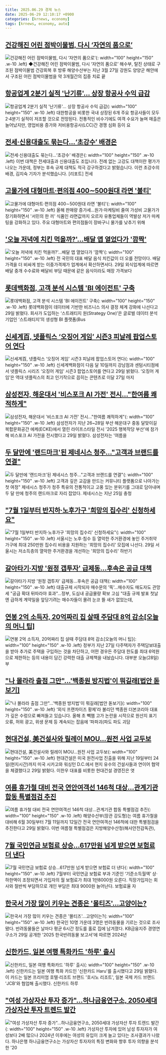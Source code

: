 ```yaml
---
title: 2025.06.29 경제 뉴스
date: 2025-06-29 12:10:17 +0900
categories: [krnews, economy]
tags: [krnews, economy, auto]
---
```

## [건강해진 어린 점박이물범, 다시 ‘자연의 품으로’](https://n.news.naver.com/mnews/article/082/0001332840)

![건강해진 어린 점박이물범, 다시 ‘자연의 품으로’](https://mimgnews.pstatic.net/image/origin/082/2025/06/29/1332840.jpg?type=nf220_150){: width="100" height="150" .w-10 .left}
◆건강해진 어린 점박이물범, 다시 ‘자연의 품으로’ 해수부, 탈진 상태로 구조된 점박이물범 건강회복 후 방류 해양수산부는 지난 3월 27일 강원도 양양군 해안에서 구조된 어린 점박이물범을 약 3개월간의 집중 치료 끝

## [항공업계 2분기 실적 '난기류'... 상장 항공사 수익 급감](https://n.news.naver.com/mnews/article/014/0005369480)

![항공업계 2분기 실적 '난기류'... 상장 항공사 수익 급감](https://mimgnews.pstatic.net/image/origin/014/2025/06/29/5369480.jpg?type=nf220_150){: width="100" height="150" .w-10 .left}
대한항공을 비롯한 국내 상장된 6개 주요 항공사들이 모두 2·4분기 실적이 저조할 것으로 전망된다. 전통적인 비수기에도 여객 수요가 늘며 매출은 늘어났지만, 영업비용 증가와 저비용항공사(LCC)간 경쟁 심화 등이 요

## [전세·신용대출도 묶는다…‘초강수’ 배경은](https://n.news.naver.com/mnews/article/056/0011978707)

![전세·신용대출도 묶는다…‘초강수’ 배경은](https://mimgnews.pstatic.net/image/origin/056/2025/06/28/11978707.jpg?type=nf220_150){: width="100" height="150" .w-10 .left}
이번 대책은 전세대출과 신용대출도 조입니다. 전례 없는 고강도 대책이란 평가가 나오는 가운데, 정부는 후속 규제 대책도 적극 강구하겠다고 밝혔습니다. 이런 초강수의 배경, 김지숙 기자가 분석했습니다. [리포트] 전세

## [고물가에 대형마트·편의점 400∼500원대 라면 '불티'](https://n.news.naver.com/mnews/article/001/0015476013)

![고물가에 대형마트·편의점 400∼500원대 라면 '불티'](https://mimgnews.pstatic.net/image/origin/001/2025/06/29/15476013.jpg?type=nf220_150){: width="100" height="150" .w-10 .left}
올해 판매량 증가세…원가·마케팅비 줄여 가성비 고물가가 장기화하면서 '서민의 한 끼' 식품인 라면값까지 오르자 유통업체들이 역발상 저가 마케팅을 강화하고 있다. 주요 대형마트와 편의점들이 장바구니 물가를 낮추기 위해

## ['오늘 저녁에 치킨 먹을까?'…배달 앱 열었다가 '깜짝'](https://n.news.naver.com/mnews/article/015/0005150826)

!['오늘 저녁에 치킨 먹을까?'…배달 앱 열었다가 '깜짝'](https://mimgnews.pstatic.net/image/origin/015/2025/06/29/5150826.jpg?type=nf220_150){: width="100" height="150" .w-10 .left}
전 국민의 대표 배달 음식 치킨값이 더 오를 전망이다. 배달 가격을 더 비싸게 받는 이중가격제가 업계에서 확산하면서다. 29일 외식업계에 따르면 배달 중개 수수료와 배달비 부담 때문에 같은 음식이라도 매장 가격보다

## [롯데백화점, 고객 분석 시스템 'BI 에이전트' 구축](https://n.news.naver.com/mnews/article/092/0002380020)

![롯데백화점, 고객 분석 시스템 'BI 에이전트' 구축](https://mimgnews.pstatic.net/image/origin/092/2025/06/29/2380020.jpg?type=nf220_150){: width="100" height="150" .w-10 .left}
롯데백화점이 데이터에 기반한 비즈니스 의사 결정 체계 강화에 나선다고 29일 밝혔다. 회사가 도입하는 ‘스트래티지 원(Strategy One)’은 글로벌 데이터 분석 기업인 ‘스트래티지’의 생성형 BI 플랫폼(Bus

## [신세계百, 넷플릭스 ‘오징어 게임’ 시즌3 피날레 팝업스토어 연다](https://n.news.naver.com/mnews/article/011/0004502592)

![신세계百, 넷플릭스 ‘오징어 게임’ 시즌3 피날레 팝업스토어 연다](https://mimgnews.pstatic.net/image/origin/011/2025/06/29/4502592.jpg?type=nf220_150){: width="100" height="150" .w-10 .left}
신세계백화점이 다음 달 10일까지 강남점과 센텀시티점에서 넷플릭스 시리즈 ‘오징어 게임’ 시즌3 팝업스토어를 연다고 29일 밝혔다. ‘오징어 게임’은 역대 넷플릭스의 최고 인기작으로 꼽히는 콘텐츠로 이달 27일 마지

## [삼성전자, 해운대서 '비스포크 AI 가전' 전시…"한여름 쾌적하게"](https://n.news.naver.com/mnews/article/008/0005214123)

![삼성전자, 해운대서 '비스포크 AI 가전' 전시…"한여름 쾌적하게"](https://mimgnews.pstatic.net/image/origin/008/2025/06/29/5214123.jpg?type=nf220_150){: width="100" height="150" .w-10 .left}
삼성전자가 지난 26~28일 부산 해운대구 중동 달맞이길 복합문화공간 에케(ECKE)에서 열린 라이프스타일 전시 '2025 행복작당 부산'에 참가해 비스포크 AI 가전을 전시했다고 29일 밝혔다. 삼성전자는 '여름을

## [두 달만에 '랜드마크'된 제네시스 청주…"고객과 브랜드를 연결"](https://n.news.naver.com/mnews/article/008/0005214105)

![두 달만에 '랜드마크'된 제네시스 청주…"고객과 브랜드를 연결"](https://mimgnews.pstatic.net/image/origin/008/2025/06/29/5214105.jpg?type=nf220_150){: width="100" height="150" .w-10 .left}
고객과 깊은 교감을 만드는 커뮤니티 플랫폼으로 나아가는 첫 여정" 제네시스 청주가 청주 특유의 전통적이고 고풍 있는 분위기를 그대로 담아내며 두 달 만에 청주의 랜드마크로 자리 잡았다. 제네시스는 지난 25일 충청

## ["7월 1일부터 반지하·노후가구 '희망의 집수리' 신청하세요"](https://n.news.naver.com/mnews/article/119/0002973273)

!["7월 1일부터 반지하·노후가구 '희망의 집수리' 신청하세요"](https://mimgnews.pstatic.net/image/origin/119/2025/06/29/2973273.jpg?type=nf220_150){: width="100" height="150" .w-10 .left}
서울시는 노후·침수 등 열악한 주거환경에 놓인 주거취약 가구에 최대 250만원 집수리 비용을 지원하는 '희망의 집수리' 모집에 나선다. 29일 서울시는 저소득층의 열악한 주거환경을 개선하는 '희망의 집수리' 하반기

## [갈아타기·지방 '원정 갭투자' 급제동…후속은 공급 대책](https://n.news.naver.com/mnews/article/001/0015476216)

![갈아타기·지방 '원정 갭투자' 급제동…후속은 공급 대책](https://mimgnews.pstatic.net/image/origin/001/2025/06/29/15476216.jpg?type=nf220_150){: width="100" height="150" .w-10 .left}
대출규제 시작되자 매수문의 '뚝'…매수자도 매도자도 관망세 "공급 확대 뒤따라야 효과"…정부, 도심내 공급물량 확보 고심 "대출 규제 발표 첫날엔 급하게 계약일을 앞당기려는 매수자들이 몰려 눈코 뜰 새가 없었는데,

## [연봉 2억 소득자, 20억짜리 집 살때 주담대 8억 감소[오늘의 머니 팁]](https://n.news.naver.com/mnews/article/018/0006051085)

![연봉 2억 소득자, 20억짜리 집 살때 주담대 8억 감소[오늘의 머니 팁]](https://mimgnews.pstatic.net/image/origin/018/2025/06/28/6051085.jpg?type=nf220_150){: width="100" height="150" .w-10 .left}
정부가 지난 27일 다주택자가 주택담보대출을 받아 추가로 주택을 구입하는 것을 차단하고, 어떤 경우든 주담대 한도를 최대 6억원으로 제한하는 등의 내용이 담긴 강력한 대출 규제책을 내놨습니다. 대부분 오늘(28일)부

## ["나 몰라라 출점 그만"…'백종원 방지법'이 뭐길래[법안 돋보기]](https://n.news.naver.com/mnews/article/011/0004502441)

!["나 몰라라 출점 그만"…'백종원 방지법'이 뭐길래[법안 돋보기]](https://mimgnews.pstatic.net/image/origin/011/2025/06/28/4502441.jpg?type=nf220_150){: width="100" height="150" .w-10 .left}
‘외식 프랜차이즈 황제’라 불리던 백종원 더본코리아 대표가 깊은 수렁으로 빠져들고 있습니다. 올해 초 빽햄 고가 논란을 시작으로 원산지 표기 오류, 허위 광고, 위생 문제 등 계속되는 잡음에 ‘파파괴(파도 파도 괴담

## [현대건설, 美건설사와 릴레이 MOU…원전 사업 교두보](https://n.news.naver.com/mnews/article/003/0013331326)

![현대건설, 美건설사와 릴레이 MOU…원전 사업 교두보](https://mimgnews.pstatic.net/image/origin/003/2025/06/29/13331326.jpg?type=nf220_150){: width="100" height="150" .w-10 .left}
현대건설은 미국 원전사업 진출을 위해 지난 19일부터 24일(현지시간)까지 미국 시카고와 워싱턴 D.C.에서 현지 유수의 건설사들과 연이어 협약을 체결했다고 29일 밝혔다. 이한우 대표를 비롯한 현대건설 경영진은 엿

## [여름 휴가철 대비 전국 연안여객선 146척 대상…관계기관 합동 특별점검 추진](https://n.news.naver.com/mnews/article/421/0008339043)

![여름 휴가철 대비 전국 연안여객선 146척 대상…관계기관 합동 특별점검 추진](https://mimgnews.pstatic.net/image/origin/421/2025/06/29/8339043.jpg?type=nf220_150){: width="100" height="150" .w-10 .left}
해양수산부(장관 강도형)는 여름 휴가철을 대비해 6월 30일부터 7월 11일까지 12일간 전국 연안여객선 146척에 대한 특별점검을 추진한다고 29일 밝혔다. 이번 여름철 특별점검은 지방해양수산청(해사안전감독관),

## [7월 국민연금 보험료 상승...617만원 넘게 받으면 보험료 더 낸다](https://n.news.naver.com/mnews/article/009/0005516345)

![7월 국민연금 보험료 상승...617만원 넘게 받으면 보험료 더 낸다](https://mimgnews.pstatic.net/image/origin/009/2025/06/29/5516345.jpg?type=nf220_150){: width="100" height="150" .w-10 .left}
7월부터 국민연금 보험료 부과 기준인 ‘기준소득월액’ 상·하한액이 조정되면서 가입자의 월 보험료가 최대 1만8000원 오른다. 직장가입자는 회사와 절반씩 부담하므로 개인 부담은 최대 9000원 늘어난다. 보험료율 자

## [한국서 가장 많이 키우는 견종은 '몰티즈'…고양이는?](https://n.news.naver.com/mnews/article/015/0005150852)

![한국서 가장 많이 키우는 견종은 '몰티즈'…고양이는?](https://mimgnews.pstatic.net/image/origin/015/2025/06/29/5150852.jpg?type=nf220_150){: width="100" height="150" .w-10 .left}
한국인 10명 가운데 3명은 반려동물을 기르는 것으로 조사됐다. 반려동물들은 날마다 평균 6시간 정도를 홀로 집에 남겨졌다. KB금융지주 경영연구소가 29일 공개한 '2025 한국반려동물 보고서'에 따르면 2024년

## [신한카드, 일본 여행 특화카드 '하루' 출시](https://n.news.naver.com/mnews/article/030/0003326254)

![신한카드, 일본 여행 특화카드 '하루' 출시](https://mimgnews.pstatic.net/image/origin/030/2025/06/29/3326254.jpg?type=nf220_150){: width="100" height="150" .w-10 .left}
신한카드는 일본 여행 특화 카드인 '신한카드 Haru'를 출시했다고 29일 밝혔다. 이 카드는 일본 프리미엄 호텔·리조트 브랜드 '호시노 리조트', 일본 국제 카드 브랜드 'JCB'와 협업해 출시했다. 신한카드 하루

## ["여성 가상자산 투자 증가"…하나금융연구소,  2050세대 가상자산 투자 트렌드 발간](https://n.news.naver.com/mnews/article/138/0002199580)

!["여성 가상자산 투자 증가"…하나금융연구소,  2050세대 가상자산 투자 트렌드 발간](https://mimgnews.pstatic.net/image/origin/138/2025/06/29/2199580.jpg?type=nf220_150){: width="100" height="150" .w-10 .left}
가상자산 투자에 있어 남성 투자자가 여성보다 2배 많으나 2024년 이후에는 여성의 유입이 크게 늘고 있다는 조사결과가 나왔다. 하나은행 하나금융연구소는 가상자산 투자자의 특징 변화와 향후 투자 의향을 분석한 '20

